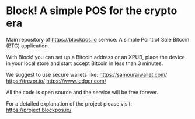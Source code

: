 # Block! A simple POS for the crypto era
Main repository of https://blockpos.io service. 
A simple Point of Sale Bitcoin (BTC) application.

With Block! you can set up a Bitcoin address or an XPUB, place the device in your local store and start accept Bitcoin in less than 3 minutes.

We suggest to use secure wallets like:
https://samouraiwallet.com/
https://trezor.io/
https://www.ledger.com/

All the code is open source and the service will be free forever.

For a detailed explanation of the project please visit: https://project.blockpos.io/
